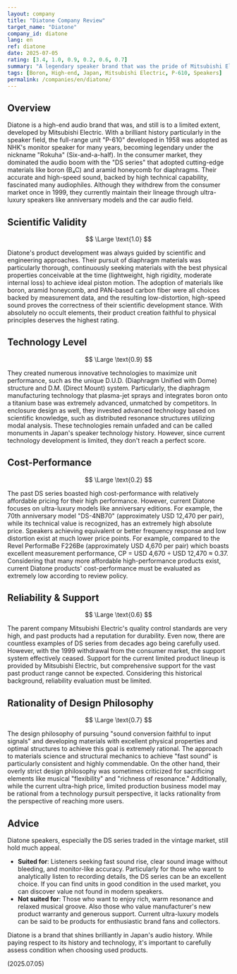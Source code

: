 ```yaml
---
layout: company
title: "Diatone Company Review"
target_name: "Diatone"
company_id: diatone
lang: en
ref: diatone
date: 2025-07-05
rating: [3.4, 1.0, 0.9, 0.2, 0.6, 0.7]
summary: "A legendary speaker brand that was the pride of Mitsubishi Electric. Made famous with the NHK monitor speaker P-610, they built an era with the DS series utilizing advanced materials like boron and aramid. While their technical prowess is still spoken of today, after withdrawing from the consumer market in 1999, they now remain limited to high-end car audio and limited ultra-luxury speaker production. Their past glory was immense, but current limited activities and ultra-high price strategy complicate their evaluation."
tags: [Boron, High-end, Japan, Mitsubishi Electric, P-610, Speakers]
permalink: /companies/en/diatone/
---
```

## Overview

Diatone is a high-end audio brand that was, and still is to a limited extent, developed by Mitsubishi Electric. With a brilliant history particularly in the speaker field, the full-range unit "P-610" developed in 1958 was adopted as NHK's monitor speaker for many years, becoming legendary under the nickname "Rokuha" (Six-and-a-half). In the consumer market, they dominated the audio boom with the "DS series" that adopted cutting-edge materials like boron (B₄C) and aramid honeycomb for diaphragms. Their accurate and high-speed sound, backed by high technical capability, fascinated many audiophiles. Although they withdrew from the consumer market once in 1999, they currently maintain their lineage through ultra-luxury speakers like anniversary models and the car audio field.

## Scientific Validity

$$ \Large \text{1.0} $$

Diatone's product development was always guided by scientific and engineering approaches. Their pursuit of diaphragm materials was particularly thorough, continuously seeking materials with the best physical properties conceivable at the time (lightweight, high rigidity, moderate internal loss) to achieve ideal piston motion. The adoption of materials like boron, aramid honeycomb, and PAN-based carbon fiber were all choices backed by measurement data, and the resulting low-distortion, high-speed sound proves the correctness of their scientific development stance. With absolutely no occult elements, their product creation faithful to physical principles deserves the highest rating.

## Technology Level

$$ \Large \text{0.9} $$

They created numerous innovative technologies to maximize unit performance, such as the unique D.U.D. (Diaphragm Unified with Dome) structure and D.M. (Direct Mount) system. Particularly, the diaphragm manufacturing technology that plasma-jet sprays and integrates boron onto a titanium base was extremely advanced, unmatched by competitors. In enclosure design as well, they invested advanced technology based on scientific knowledge, such as distributed resonance structures utilizing modal analysis. These technologies remain unfaded and can be called monuments in Japan's speaker technology history. However, since current technology development is limited, they don't reach a perfect score.

## Cost-Performance

$$ \Large \text{0.2} $$

The past DS series boasted high cost-performance with relatively affordable pricing for their high performance. However, current Diatone focuses on ultra-luxury models like anniversary editions. For example, the 70th anniversary model "DS-4NB70" (approximately USD 12,470 per pair), while its technical value is recognized, has an extremely high absolute price. Speakers achieving equivalent or better frequency response and low distortion exist at much lower price points. For example, compared to the Revel PerformaBe F226Be (approximately USD 4,670 per pair) which boasts excellent measurement performance, CP = USD 4,670 ÷ USD 12,470 ≈ 0.37. Considering that many more affordable high-performance products exist, current Diatone products' cost-performance must be evaluated as extremely low according to review policy.

## Reliability & Support

$$ \Large \text{0.6} $$

The parent company Mitsubishi Electric's quality control standards are very high, and past products had a reputation for durability. Even now, there are countless examples of DS series from decades ago being carefully used. However, with the 1999 withdrawal from the consumer market, the support system effectively ceased. Support for the current limited product lineup is provided by Mitsubishi Electric, but comprehensive support for the vast past product range cannot be expected. Considering this historical background, reliability evaluation must be limited.

## Rationality of Design Philosophy

$$ \Large \text{0.7} $$

The design philosophy of pursuing "sound conversion faithful to input signals" and developing materials with excellent physical properties and optimal structures to achieve this goal is extremely rational. The approach to materials science and structural mechanics to achieve "fast sound" is particularly consistent and highly commendable. On the other hand, their overly strict design philosophy was sometimes criticized for sacrificing elements like musical "flexibility" and "richness of resonance." Additionally, while the current ultra-high price, limited production business model may be rational from a technology pursuit perspective, it lacks rationality from the perspective of reaching more users.

## Advice

Diatone speakers, especially the DS series traded in the vintage market, still hold much appeal.

- **Suited for**: Listeners seeking fast sound rise, clear sound image without bleeding, and monitor-like accuracy. Particularly for those who want to analytically listen to recording details, the DS series can be an excellent choice. If you can find units in good condition in the used market, you can discover value not found in modern speakers.
- **Not suited for**: Those who want to enjoy rich, warm resonance and relaxed musical groove. Also those who value manufacturer's new product warranty and generous support. Current ultra-luxury models can be said to be products for enthusiastic brand fans and collectors.

Diatone is a brand that shines brilliantly in Japan's audio history. While paying respect to its history and technology, it's important to carefully assess condition when choosing used products.

(2025.07.05)